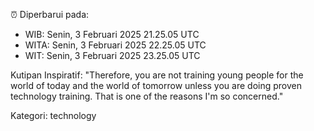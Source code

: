 ⏰ Diperbarui pada:
- WIB: Senin, 3 Februari 2025 21.25.05 UTC
- WITA: Senin, 3 Februari 2025 22.25.05 UTC
- WIT: Senin, 3 Februari 2025 23.25.05 UTC

Kutipan Inspiratif:
"Therefore, you are not training young people for the world of today and the world of tomorrow unless you are doing proven technology training. That is one of the reasons I'm so concerned."


Kategori: technology

